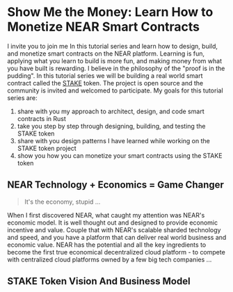 # Show Me the Money: Learn How to Monetize NEAR Smart Contracts

I invite you to join me In this tutorial series and learn how to design, build, and monetize smart contracts on the NEAR 
platform. Learning is fun, applying what you learn to build is more fun, and making money from what you have built is rewarding. 
I believe in the philosophy of the "proof is in the pudding". In this tutorial series we will be building a real world
smart contract called the [STAKE](https://github.com/oysterpack/oysterpack-near-stake-token) token. The project is open
source and the community is invited and welcomed to participate. My goals for this tutorial series are:
1. share with you my approach to architect, design, and code smart contracts in Rust
2. take you step by step through designing, building, and testing the STAKE token
3. share with you design patterns I have learned while working on the STAKE token project
4. show you how you can monetize your smart contracts using the STAKE token

## NEAR Technology + Economics = Game Changer
> It's the economy, stupid ...

When I first discovered NEAR, what caught my attention was NEAR's economic model. It is well thought out and designed to
provide economic incentive and value. Couple that with NEAR's scalable sharded technology and speed, and you have a platform
that can deliver real world business and economic value. NEAR has the potential and all the key ingredients to become the 
first true economical decentralized cloud platform - to compete with centralized cloud platforms owned by a few big tech
companies ...

## STAKE Token Vision And Business Model